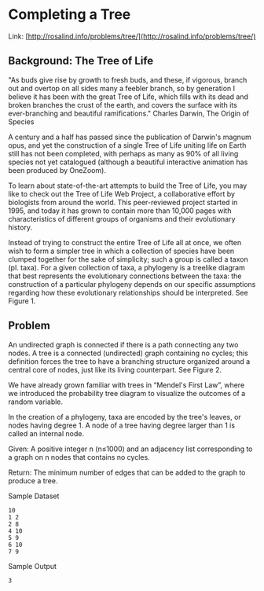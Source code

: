 # Completing a Tree

Link: [http://rosalind.info/problems/tree/](http://rosalind.info/problems/tree/)

## Background: The Tree of Life

"As buds give rise by growth to fresh buds, and these, if vigorous, branch out and overtop on all sides many a feebler branch, so by generation I believe it has been with the great Tree of Life, which fills with its dead and broken branches the crust of the earth, and covers the surface with its ever-branching and beautiful ramifications." Charles Darwin, The Origin of Species

A century and a half has passed since the publication of Darwin's magnum opus, and yet the construction of a single Tree of Life uniting life on Earth still has not been completed, with perhaps as many as 90% of all living species not yet catalogued (although a beautiful interactive animation has been produced by OneZoom).

To learn about state-of-the-art attempts to build the Tree of Life, you may like to check out the Tree of Life Web Project, a collaborative effort by biologists from around the world. This peer-reviewed project started in 1995, and today it has grown to contain more than 10,000 pages with characteristics of different groups of organisms and their evolutionary history.

Instead of trying to construct the entire Tree of Life all at once, we often wish to form a simpler tree in which a collection of species have been clumped together for the sake of simplicity; such a group is called a taxon (pl. taxa). For a given collection of taxa, a phylogeny is a treelike diagram that best represents the evolutionary connections between the taxa: the construction of a particular phylogeny depends on our specific assumptions regarding how these evolutionary relationships should be interpreted. See Figure 1.

## Problem

An undirected graph is connected if there is a path connecting any two nodes. A tree is a connected (undirected) graph containing no cycles; this definition forces the tree to have a branching structure organized around a central core of nodes, just like its living counterpart. See Figure 2.

We have already grown familiar with trees in “Mendel's First Law”, where we introduced the probability tree diagram to visualize the outcomes of a random variable.

In the creation of a phylogeny, taxa are encoded by the tree's leaves, or nodes having degree 1. A node of a tree having degree larger than 1 is called an internal node.

Given: A positive integer n (n≤1000) and an adjacency list corresponding to a graph on n nodes that contains no cycles.

Return: The minimum number of edges that can be added to the graph to produce a tree.

Sample Dataset

```
10
1 2
2 8
4 10
5 9
6 10
7 9
```

Sample Output

```
3
```